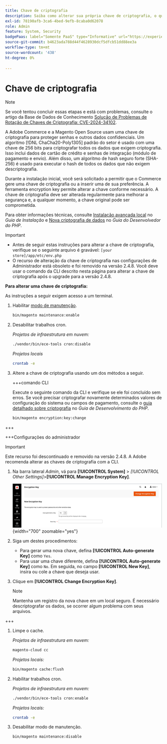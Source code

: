 ```yaml
---
title: Chave de criptografia
description: Saiba como alterar sua própria chave de criptografia, o que deve ser feito regularmente para melhorar a segurança.
exl-id: 78190afb-3ca6-4bed-9efb-8caba0d62078
role: Admin
feature: System, Security
badgePaas: label="Somente PaaS" type="Informative" url="https://experienceleague.adobe.com/en/docs/commerce/user-guides/product-solutions" tooltip="Aplica-se somente a projetos do Adobe Commerce na nuvem (infraestrutura do PaaS gerenciada pela Adobe) e a projetos locais."
source-git-commit: b4623ada788d44f4628930dcf5dfcb51dd88ee3a
workflow-type: tm+mt
source-wordcount: '438'
ht-degree: 0%

---
```


# Chave de criptografia

>[!NOTE]
>
>Se você tentou concluir essas etapas e está com problemas, consulte o artigo da Base de Dados de Conhecimento [Solução de Problemas de Rotação de Chaves de Criptografia: CVE-2024-34102](https://experienceleague.adobe.com/en/docs/commerce-knowledge-base/kb/troubleshooting/known-issues-patches-attached/troubleshooting-encryption-key-rotation-cve-2024-34102).

A Adobe Commerce e a Magento Open Source usam uma chave de criptografia para proteger senhas e outros dados confidenciais. Um algoritmo [!DNL ChaCha20-Poly1305] padrão do setor é usado com uma chave de 256 bits para criptografar todos os dados que exigem criptografia. Isso inclui dados de cartão de crédito e senhas de integração (módulo de pagamento e envio). Além disso, um algoritmo de hash seguro forte (SHA-256) é usado para executar o hash de todos os dados que não exigem descriptografia.

Durante a instalação inicial, você será solicitado a permitir que o Commerce gere uma chave de criptografia ou a inserir uma de sua preferência. A ferramenta encryption key permite alterar a chave conforme necessário. A chave de criptografia deve ser alterada regularmente para melhorar a segurança e, a qualquer momento, a chave original pode ser comprometida.

Para obter informações técnicas, consulte [Instalação avançada local](https://experienceleague.adobe.com/docs/commerce-operations/installation-guide/advanced.html) no _Guia de Instalação_ e [Nova criptografia de dados](https://developer.adobe.com/commerce/php/development/security/data-encryption/) no _Guia do Desenvolvedor do PHP_.

>[!IMPORTANT]
>
>- Antes de seguir estas instruções para alterar a chave de criptografia, verifique se o seguinte arquivo é gravável: `[your store]/app/etc/env.php`
>- O recurso de alteração da chave de criptografia nas configurações de Administrador está obsoleto e foi removido na versão 2.4.8. Você deve usar o comando da CLI descrito nesta página para alterar a chave de criptografia após o upgrade para a versão 2.4.8.

**Para alterar uma chave de criptografia:**

As instruções a seguir exigem acesso a um terminal.

1. Habilitar [modo de manutenção](https://experienceleague.adobe.com/en/docs/commerce-operations/configuration-guide/setup/application-modes#maintenance-mode).

   ```bash
   bin/magento maintenance:enable
   ```

1. Desabilitar trabalhos cron.

   _Projetos de infraestrutura em nuvem:_

   ```bash
   ./vendor/bin/ece-tools cron:disable
   ```

   _Projetos locais_

   ```bash
   crontab -e
   ```

1. Altere a chave de criptografia usando um dos métodos a seguir.

   +++comando CLI

   Execute o seguinte comando da CLI e verifique se ele foi concluído sem erros. Se você precisar criptografar novamente determinados valores de configuração do sistema ou campos de pagamento, consulte o [guia detalhado sobre criptografia](https://developer.adobe.com/commerce/php/development/security/data-encryption/) no _Guia de Desenvolvimento do PHP_.

   ```bash
   bin/magento encryption:key:change
   ```

+++

   +++Configurações do administrador

   >[!IMPORTANT]
   >
   >Este recurso foi descontinuado e removido na versão 2.4.8. A Adobe recomenda alterar as chaves de criptografia com a CLI.

   1. Na barra lateral _Admin_, vá para **[!UICONTROL System]** > _[!UICONTROL Other Settings]_>**[!UICONTROL Manage Encryption Key]**.

      ![Chave de criptografia do sistema](./assets/encryption-key.png){width="700" zoomable="yes"}

   1. Siga um destes procedimentos:

      - Para gerar uma nova chave, defina **[!UICONTROL Auto-generate Key]** como `Yes`.
      - Para usar uma chave diferente, defina **[!UICONTROL Auto-generate Key]** como `No`. Em seguida, no campo **[!UICONTROL New Key]**, insira ou cole a chave que deseja usar.

   1. Clique em **[!UICONTROL Change Encryption Key]**.

      >[!NOTE]
      >
      >Mantenha um registro da nova chave em um local seguro. É necessário descriptografar os dados, se ocorrer algum problema com seus arquivos.

+++

1. Limpe o cache.

   _Projetos de infraestrutura em nuvem:_

   ```bash
   magento-cloud cc
   ```

   _Projetos locais:_

   ```bash
   bin/magento cache:flush
   ```

1. Habilitar trabalhos cron.

   _Projetos de infraestrutura em nuvem:_

   ```bash
   ./vendor/bin/ece-tools cron:enable
   ```

   _Projetos locais:_

   ```bash
   crontab -e
   ```

1. Desabilitar modo de manutenção.

   ```bash
   bin/magento maintenance:disable
   ```
